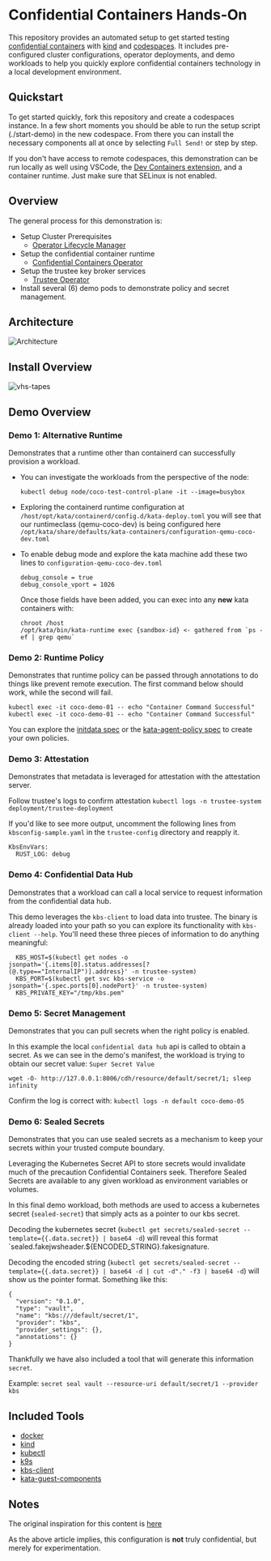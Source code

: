 # Confidential Containers Hands-On

This repository provides an automated setup to get started testing [confidential containers](https://confidentialcontainers.org/) with [kind](https://kind.sigs.k8s.io/) and [codespaces](https://docs.github.com/en/codespaces). It includes pre-configured cluster configurations, operator deployments, and demo workloads to help you quickly explore confidential containers technology in a local development environment.

## Quickstart

To get started quickly, fork this repository and create a codespaces instance. In a few short moments you should be able to run the setup script (./start-demo) in the new codespace. From there you can install the necessary components all at once by selecting `Full Send!` or step by step.

If you don't have access to remote codespaces, this demonstration can be run locally as well using VSCode, the [Dev Containers extension](https://marketplace.visualstudio.com/items?itemName=ms-vscode-remote.remote-containers), and a container runtime. Just make sure that SELinux is not enabled.

## Overview

The general process for this demonstration is:
* Setup Cluster Prerequisites
  * [Operator Lifecycle Manager](https://github.com/operator-framework/operator-lifecycle-manager)
* Setup the confidential container runtime
  * [Confidential Containers Operator](https://github.com/confidential-containers/operator)
* Setup the trustee key broker services
  * [Trustee Operator](https://github.com/confidential-containers/trustee-operator)
* Install several (6) demo pods to demonstrate policy and secret management.

## Architecture

![Architecture](Architecture.svg)

## Install Overview

![vhs-tapes](./vhs-tapes/install-all.gif)

## Demo Overview

### Demo 1: Alternative Runtime

Demonstrates that a runtime other than containerd can successfully provision a workload.

* You can investigate the workloads from the perspective of the node: 

  `kubectl debug node/coco-test-control-plane -it --image=busybox`

* Exploring the containerd runtime configuration at `/host/opt/kata/containerd/config.d/kata-deploy.toml` you will see that our runtimeclass (qemu-coco-dev) is being configured here `/opt/kata/share/defaults/kata-containers/configuration-qemu-coco-dev.toml`

* To enable debug mode and explore the kata machine add these two lines to `configuration-qemu-coco-dev.toml`

  ```
  debug_console = true
  debug_console_vport = 1026
  ```
  Once those fields have been added, you can exec into any **new** kata containers with:

  ```
  chroot /host
  /opt/kata/bin/kata-runtime exec {sandbox-id} <- gathered from `ps -ef | grep qemu`
  ```

### Demo 2: Runtime Policy

Demonstrates that runtime policy can be passed through annotations to do things like prevent remote execution. The first command below should work, while the second will fail.

```
kubectl exec -it coco-demo-01 -- echo "Container Command Successful"
kubectl exec -it coco-demo-01 -- echo "Container Command Successful"
```

You can explore the [initdata spec](https://github.com/confidential-containers/trustee/blob/162c620fd9bcd8d6db4bb5b0a5944932a160e89f/kbs/docs/initdata.md) or the [kata-agent-policy spec](https://github.com/kata-containers/kata-containers/blob/main/docs/how-to/how-to-use-the-kata-agent-policy.md) to create your own policies.

### Demo 3: Attestation

Demonstrates that metadata is leveraged for attestation with the attestation server.

Follow trustee's logs to confirm attestation `kubectl logs -n trustee-system deployment/trustee-deployment`

If you'd like to see more output, uncomment the following lines from `kbsconfig-sample.yaml` in the `trustee-config` directory and reapply it.

  ```
  KbsEnvVars:
    RUST_LOG: debug
  ```

### Demo 4: Confidential Data Hub

Demonstrates that a workload can call a local service to request information from the confidential data hub.

This demo leverages the `kbs-client` to load data into trustee. The binary is already loaded into your path so you can explore its functionality with `kbs-client --help`. You'll need these three pieces of information to do anything meaningful:

  ```
	KBS_HOST=$(kubectl get nodes -o jsonpath='{.items[0].status.addresses[?(@.type=="InternalIP")].address}' -n trustee-system)
	KBS_PORT=$(kubectl get svc kbs-service -o jsonpath='{.spec.ports[0].nodePort}' -n trustee-system)
	KBS_PRIVATE_KEY="/tmp/kbs.pem"
  ```

### Demo 5: Secret Management

Demonstrates that you can pull secrets when the right policy is enabled.

In this example the local `confidential data hub` api is called to obtain a secret. As we can see in the demo's manifest, the workload is trying to obtain our secret value: `Super Secret Value`

  `wget -O- http://127.0.0.1:8006/cdh/resource/default/secret/1; sleep infinity`

Confirm the log is correct with: `kubectl logs -n default coco-demo-05`
  

### Demo 6: Sealed Secrets

Demonstrates that you can use sealed secrets as a mechanism to keep your secrets within your trusted compute boundary.

Leveraging the Kubernetes Secret API to store secrets would invalidate much of the precaution Confidential Containers seek. Therefore Sealed Secrets are available to any given workload as environment variables or volumes.

In this final demo workload, both methods are used to access a kubernetes secret (`sealed-secret`) that simply acts as a pointer to our kbs secret.

Decoding the kubernetes secret (`kubectl get secrets/sealed-secret --template={{.data.secret}} | base64 -d`) will reveal this format `sealed.fakejwsheader.${ENCODED_STRING}.fakesignature.

Decoding the encoded string (`kubectl get secrets/sealed-secret --template={{.data.secret}} | base64 -d | cut -d"." -f3 | base64 -d`) will show us the pointer format. Something like this:

```
{
  "version": "0.1.0",
  "type": "vault",
  "name": "kbs:///default/secret/1",
  "provider": "kbs",
  "provider_settings": {},
  "annotations": {}
}
```

Thankfully we have also included a tool that will generate this information `secret`.

Example: `secret seal vault --resource-uri default/secret/1 --provider kbs`

## Included Tools

* [docker](https://docs.docker.com/reference/cli/docker/?_gl=1*875gcq*_gcl_au*ODc5OTQ1NDA5LjE3NjAzNjI0Mjg.*_ga*MTcyNDQxODM1MS4xNzU5NzY0NTQx*_ga_XJWPQMJYHQ*czE3NjA0NzEyMzckbzEwJGcxJHQxNzYwNDcxMjQ4JGo0OSRsMCRoMA..)
* [kind](https://kind.sigs.k8s.io/)
* [kubectl](https://kubernetes.io/docs/reference/kubectl/)
* [k9s](https://github.com/derailed/k9s)
* [kbs-client](https://github.com/confidential-containers/trustee/pkgs/container/staged-images%2Fkbs-client)
* [kata-guest-components](https://github.com/confidential-containers/guest-components)

## Notes

The original inspiration for this content is [here](https://confidentialcontainers.org/blog/2024/12/03/confidential-containers-without-confidential-hardware/)

As the above article implies, this configuration is **not** truly confidential, but merely for experimentation.